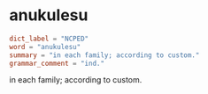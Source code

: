 # anukulesu

``` toml
dict_label = "NCPED"
word = "anukulesu"
summary = "in each family; according to custom."
grammar_comment = "ind."
```

in each family; according to custom.

